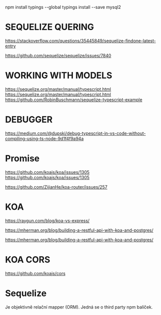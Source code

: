 npm install typings --global
typings install --save mysql2

# SEQUELIZE QUERING

https://stackoverflow.com/questions/35445849/sequelize-findone-latest-entry

https://github.com/sequelize/sequelize/issues/7840

# WORKING WITH MODELS

https://sequelize.org/master/manual/typescript.html
https://sequelize.org/master/manual/typescript.html
https://github.com/RobinBuschmann/sequelize-typescript-example

# DEBUGGER

https://medium.com/@dupski/debug-typescript-in-vs-code-without-compiling-using-ts-node-9d1f4f9a94a

# Promise

https://github.com/koajs/koa/issues/1305
https://github.com/koajs/koa/issues/1305

https://github.com/ZijianHe/koa-router/issues/257

# KOA

https://raygun.com/blog/koa-vs-express/

https://mherman.org/blog/building-a-restful-api-with-koa-and-postgres/

https://mherman.org/blog/building-a-restful-api-with-koa-and-postgres/

# KOA CORS

https://github.com/koajs/cors

# Sequelize

Je objektivně relační mapper (ORM). Jedná se o third party npm balíček.
